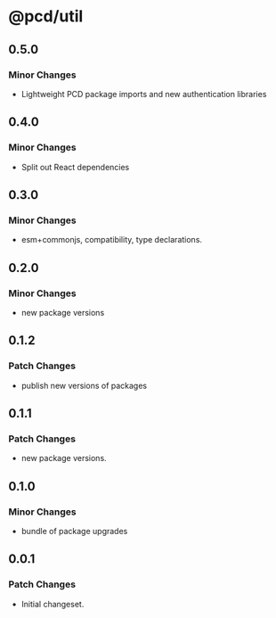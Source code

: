 # @pcd/util

## 0.5.0

### Minor Changes

- Lightweight PCD package imports and new authentication libraries

## 0.4.0

### Minor Changes

- Split out React dependencies

## 0.3.0

### Minor Changes

- esm+commonjs, compatibility, type declarations.

## 0.2.0

### Minor Changes

- new package versions

## 0.1.2

### Patch Changes

- publish new versions of packages

## 0.1.1

### Patch Changes

- new package versions.

## 0.1.0

### Minor Changes

- bundle of package upgrades

## 0.0.1

### Patch Changes

- Initial changeset.
